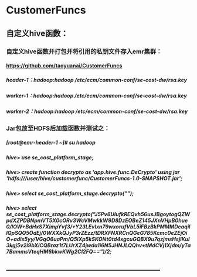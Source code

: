 # CustomerFuncs
## 自定义hive函数：
### 自定义hive函数并打包并将引用的私钥文件存入emr集群：
#### https://github.com/taoyuanai/CustomerFuncs
##### header-1：hadoop:hadoop /etc/ecm/common-conf/se-cost-dw/rsa.key
##### worker-1：hadoop:hadoop /etc/ecm/common-conf/se-cost-dw/rsa.key
##### worker-2：hadoop:hadoop /etc/ecm/common-conf/se-cost-dw/rsa.key

### Jar包放至HDFS后加载函数并测试之：
##### [root@emr-header-1 ~]# su hadoop
##### hive> use se_cost_platform_stage;
##### hive> create function decrypto as 'app.hive.func.DeCrypto' using jar 'hdfs:///user/hive/customerfunc/CustomerFuncs-1.0-SNAPSHOT.jar';
##### hive> select se_cost_platform_stage.decrypto("");
##### hive> select se_cost_platform_stage.decrypto("J5Pv8UlufkREQvh56usJBgoytogQZWpdXZPDBNpmVT5X0cORv3WcVMwkkW9D8DzEOBeZ145JXnVHpB0hue0/IOW+BdHxS7XimpYvf3/+Y23LEvIxn79wxorufVbL5iFBzBkPMMMDeaqiIlQpSQQ5OdEj/0WXXkQJyP3rZEzz/tDRXFNXRCnQGeG785Kcmc0eZEjOiO+adis5yy/VGqO6uaPm/Q5iXp5kSKONt0td4xgcuGQBX9u7qzjmsHsjlKuI3kgj5v2i9bXICQBraz1t7LUrXZ4jwda1i6N5JHNJLQQhv+tMdCVj1Xjdm/yTa7BammsVteqHM6bkwKWg2CI2FQ==")/2;
## ————————————————————
